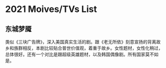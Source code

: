 # 2021 Moives/TVs List


## 东城梦魇
类似《三块广告牌》，深入美国真实生活的剧。跟《老无所依》刻意宣扬的背离故乡和族群相反，本剧比较贴合普世价值观，着重于故乡。女性题材，女性化稍过，总体很好。还有一个对比是跟超级英雄题材，以及韩国偶像剧。所有国家莫不如是。

